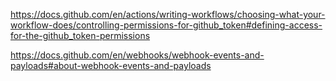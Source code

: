 https://docs.github.com/en/actions/writing-workflows/choosing-what-your-workflow-does/controlling-permissions-for-github_token#defining-access-for-the-github_token-permissions

https://docs.github.com/en/webhooks/webhook-events-and-payloads#about-webhook-events-and-payloads
